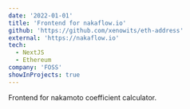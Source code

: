 ```yaml
---
date: '2022-01-01'
title: 'Frontend for nakaflow.io'
github: 'https://github.com/xenowits/eth-address'
external: 'https://nakaflow.io'
tech:
  - NextJS
  - Ethereum
company: 'FOSS'
showInProjects: true
---
```


Frontend for nakamoto coefficient calculator.